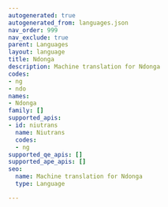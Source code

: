 ```yaml
---
autogenerated: true
autogenerated_from: languages.json
nav_order: 999
nav_exclude: true
parent: Languages
layout: language
title: Ndonga
description: Machine translation for Ndonga
codes:
- ng
- ndo
names:
- Ndonga
family: []
supported_apis:
- id: niutrans
  name: Niutrans
  codes:
  - ng
supported_qe_apis: []
supported_ape_apis: []
seo:
  name: Machine translation for Ndonga
  type: Language

---
```


